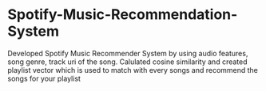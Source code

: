 # Spotify-Music-Recommendation-System
Developed Spotify Music Recommender System by using audio features, song genre, track uri of the song. Calulated cosine similarity and created playlist vector which is used to match with every songs and recommend the songs for your playlist

